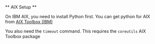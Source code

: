 ** AIX Setup **

On IBM AIX, you need to install Python first. You can get python for AIX from
[AIX Toolbox (IBM)](https://www.ibm.com/support/pages/aix-toolbox-linux-applications-overview)

You also need the ``timeout`` command. This requires the ``coreutils`` AIX Toolbox package 
